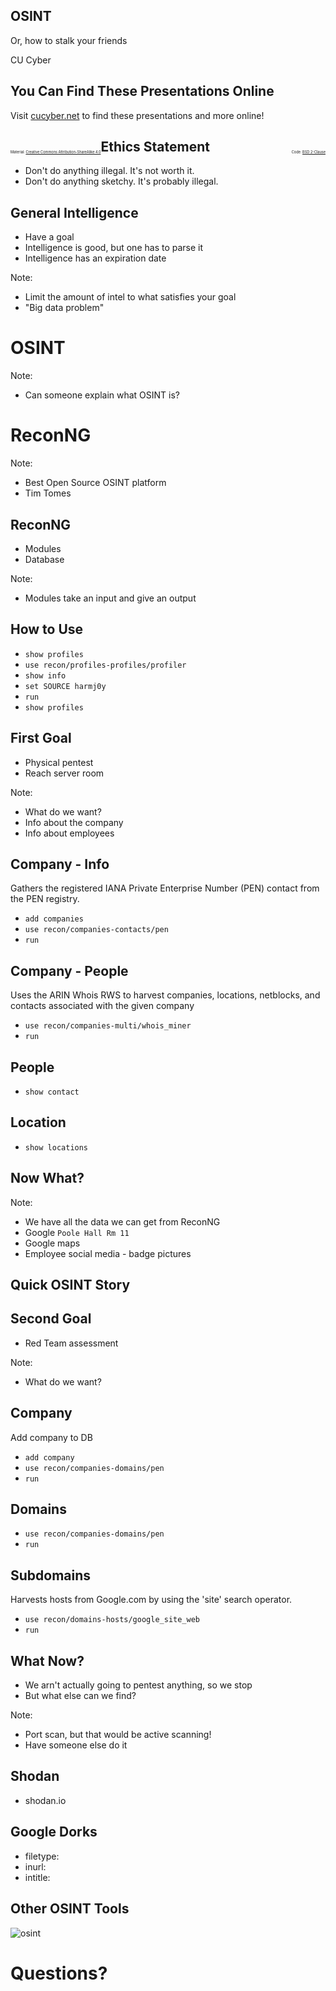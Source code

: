 ## OSINT

Or, how to stalk your friends

CU Cyber



## You Can Find These Presentations Online

Visit [cucyber.net](https://cucyber.net/) to find these presentations and more online!

<span style="padding-top: 6em; font-size: 0.4em; float: left;">Material: <a href="https://tldrlegal.com/license/creative-commons-attribution-sharealike-4.0-international-(cc-by-sa-4.0)">Creative Commons Attribution-ShareAlike 4.0</a></span><span style="padding-top: 6em; font-size: 0.4em; float: right;">Code: <a href="https://tldrlegal.com/license/bsd-2-clause-license-(freebsd)">BSD 2-Clause</a></span>



## Ethics Statement

* Don't do anything illegal. It's not worth it.
* Don't do anything sketchy. It's probably illegal.



## General Intelligence

* Have a goal
* Intelligence is good, but one has to parse it
* Intelligence has an expiration date

Note:
* Limit the amount of intel to what satisfies your goal
* "Big data problem"



# OSINT

Note:
* Can someone explain what OSINT is?



# ReconNG

Note:
* Best Open Source OSINT platform
* Tim Tomes



## ReconNG

* Modules
* Database

Note:
* Modules take an input and give an output



## How to Use

* `show profiles`
* `use recon/profiles-profiles/profiler`
* `show info`
* `set SOURCE harmj0y`
* `run`
* `show profiles`



## First Goal

* Physical pentest
* Reach server room

Note:
* What do we want?
* Info about the company
* Info about employees



## Company - Info

Gathers the registered IANA Private Enterprise Number (PEN) contact from the PEN registry.

* `add companies`
* `use recon/companies-contacts/pen`
* `run`



## Company - People

Uses the ARIN Whois RWS to harvest companies, locations, netblocks, and contacts associated with the given company

* `use recon/companies-multi/whois_miner`
* `run`



## People

* `show contact`



## Location

* `show locations`



## Now What?

Note:
* We have all the data we can get from ReconNG
* Google `Poole Hall Rm 11`
* Google maps
* Employee social media - badge pictures


## Quick OSINT Story



## Second Goal

* Red Team assessment

Note:
* What do we want?



## Company

Add company to DB

* `add company`
* `use recon/companies-domains/pen`
* `run`



## Domains

* `use recon/companies-domains/pen`
* `run`



## Subdomains

Harvests hosts from Google.com by using the 'site' search operator.

* `use recon/domains-hosts/google_site_web`
* `run`



## What Now?

* We arn't actually going to pentest anything, so we stop
* But what else can we find?

Note:
* Port scan, but that would be active scanning!
* Have someone else do it



## Shodan

* shodan.io



## Google Dorks

* filetype:
* inurl:
* intitle:



## Other OSINT Tools

![osint](recon.png)



# Questions?
